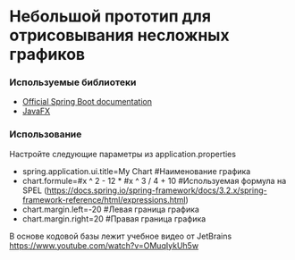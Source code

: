 # Небольшой прототип для отрисовывания несложных графиков

### Используемые библиотеки

* [Official Spring Boot documentation](https://spring.io/projects/spring-boot)
* [JavaFX](https://openjfx.io)

### Использование
Настройте следующие параметры из application.properties

* spring.application.ui.title=My Chart          #Наименование графика
* chart.formule=#x ^ 2 - 12 * #x ^ 3 / 4 + 10   #Используемая формула на SPEL (https://docs.spring.io/spring-framework/docs/3.2.x/spring-framework-reference/html/expressions.html)
* chart.margin.left=-20                         #Левая граница графика
* chart.margin.right=20                         #Правая граница графика

В основе кодовой базы лежит учебное видео от JetBrains https://www.youtube.com/watch?v=OMuqIykUh5w